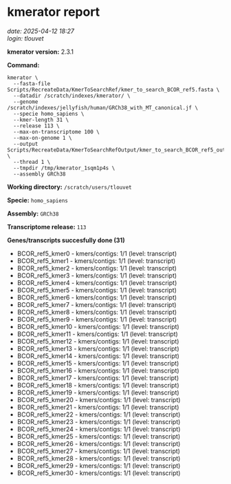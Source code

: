 # kmerator report
*date: 2025-04-12 18:27*  
*login: tlouvet*

**kmerator version:** 2.3.1

**Command:**

```
kmerator \
  --fasta-file Scripts/RecreateData/KmerToSearchRef/kmer_to_search_BCOR_ref5.fasta \
  --datadir /scratch/indexes/kmerator/ \
  --genome /scratch/indexes/jellyfish/human/GRCh38_with_MT_canonical.jf \
  --specie homo_sapiens \
  --kmer-length 31 \
  --release 113 \
  --max-on-transcriptome 100 \
  --max-on-genome 1 \
  --output Scripts/RecreateData/KmerToSearchRefOutput/kmer_to_search_BCOR_ref5_output \
  --thread 1 \
  --tmpdir /tmp/kmerator_1sqm1p4s \
  --assembly GRCh38
```

**Working directory:** `/scratch/users/tlouvet`

**Specie:** `homo_sapiens`

**Assembly:** `GRCh38`

**Transcriptome release:** `113`

**Genes/transcripts succesfully done (31)**

- BCOR_ref5_kmer0 - kmers/contigs: 1/1 (level: transcript)
- BCOR_ref5_kmer1 - kmers/contigs: 1/1 (level: transcript)
- BCOR_ref5_kmer2 - kmers/contigs: 1/1 (level: transcript)
- BCOR_ref5_kmer3 - kmers/contigs: 1/1 (level: transcript)
- BCOR_ref5_kmer4 - kmers/contigs: 1/1 (level: transcript)
- BCOR_ref5_kmer5 - kmers/contigs: 1/1 (level: transcript)
- BCOR_ref5_kmer6 - kmers/contigs: 1/1 (level: transcript)
- BCOR_ref5_kmer7 - kmers/contigs: 1/1 (level: transcript)
- BCOR_ref5_kmer8 - kmers/contigs: 1/1 (level: transcript)
- BCOR_ref5_kmer9 - kmers/contigs: 1/1 (level: transcript)
- BCOR_ref5_kmer10 - kmers/contigs: 1/1 (level: transcript)
- BCOR_ref5_kmer11 - kmers/contigs: 1/1 (level: transcript)
- BCOR_ref5_kmer12 - kmers/contigs: 1/1 (level: transcript)
- BCOR_ref5_kmer13 - kmers/contigs: 1/1 (level: transcript)
- BCOR_ref5_kmer14 - kmers/contigs: 1/1 (level: transcript)
- BCOR_ref5_kmer15 - kmers/contigs: 1/1 (level: transcript)
- BCOR_ref5_kmer16 - kmers/contigs: 1/1 (level: transcript)
- BCOR_ref5_kmer17 - kmers/contigs: 1/1 (level: transcript)
- BCOR_ref5_kmer18 - kmers/contigs: 1/1 (level: transcript)
- BCOR_ref5_kmer19 - kmers/contigs: 1/1 (level: transcript)
- BCOR_ref5_kmer20 - kmers/contigs: 1/1 (level: transcript)
- BCOR_ref5_kmer21 - kmers/contigs: 1/1 (level: transcript)
- BCOR_ref5_kmer22 - kmers/contigs: 1/1 (level: transcript)
- BCOR_ref5_kmer23 - kmers/contigs: 1/1 (level: transcript)
- BCOR_ref5_kmer24 - kmers/contigs: 1/1 (level: transcript)
- BCOR_ref5_kmer25 - kmers/contigs: 1/1 (level: transcript)
- BCOR_ref5_kmer26 - kmers/contigs: 1/1 (level: transcript)
- BCOR_ref5_kmer27 - kmers/contigs: 1/1 (level: transcript)
- BCOR_ref5_kmer28 - kmers/contigs: 1/1 (level: transcript)
- BCOR_ref5_kmer29 - kmers/contigs: 1/1 (level: transcript)
- BCOR_ref5_kmer30 - kmers/contigs: 1/1 (level: transcript)

